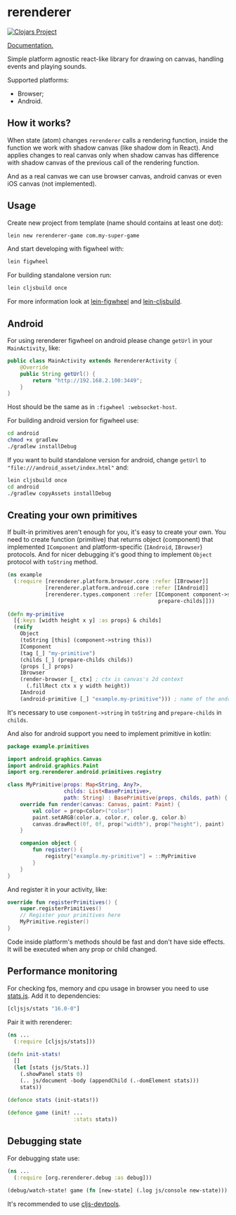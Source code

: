 # rerenderer

[![Clojars Project](https://img.shields.io/clojars/v/org.rerenderer/rerenderer.svg)](https://clojars.org/org.rerenderer/rerenderer)

[Documentation.](https://rerenderer.github.io/rerenderer/)

Simple platform agnostic react-like library for drawing on canvas,
handling events and playing sounds.

Supported platforms:

- Browser;
- Android.

## How it works?

When state (atom) changes `rerenderer` calls a rendering function,
inside the function we work with shadow canvas (like shadow dom in React).
And applies changes to real canvas only when shadow canvas has difference
with shadow canvas of the previous call of the rendering function.
 
And as a real canvas we can use browser canvas, android canvas
or even iOS canvas (not implemented).

## Usage

Create new project from template (name should contains at least one dot):

```bash
lein new rerenderer-game com.my-super-game
```

And start developing with figwheel with:

```bash
lein figwheel
```

For building standalone version run:

```bash
lein cljsbuild once
```

For more information look at [lein-figwheel](https://github.com/bhauman/lein-figwheel) and [lein-cljsbuild](https://github.com/bhauman/lein-cljsbuild).

## Android

For using rerenderer figwheel on android please change `getUrl` in your `MainActivity`, like:

```java
public class MainActivity extends RerendererActivity {
    @Override
    public String getUrl() {
        return "http://192.168.2.100:3449";
    }
}
```

Host should be the same as in `:figwheel :websocket-host`.

For building android version for figwheel use:

```bash
cd android
chmod +x gradlew
./gradlew installDebug
```

If you want to build standalone version for android, change `getUrl` to 
`"file:///android_asset/index.html"` and:

```bash
lein cljsbuild once
cd android 
./gradlew copyAssets installDebug
```

## Creating your own primitives

If built-in primitives aren't enough for you, it's easy to create your
own. You need to create function (primitive) that returns object (component)
that implemented `IComponent` and platform-specific (`IAndroid`, `IBrowser`)
protocols. And for nicer debugging it's good thing to implement 
`Object` protocol with `toString` method.

~~~clojure
(ns example
  (:require [rerenderer.platform.browser.core :refer [IBrowser]]
            [rerenderer.platform.android.core :refer [IAndroid]]
            [rerenderer.types.component :refer [IComponent component->string
                                                prepare-childs]]))
                                                
(defn my-primitive
  [{:keys [width height x y] :as props} & childs]
  (reify
    Object
    (toString [this] (component->string this))
    IComponent
    (tag [_] "my-primitive")
    (childs [_] (prepare-childs childs))
    (props [_] props)
    IBrowser
    (render-browser [_ ctx] ; ctx is canvas's 2d context
      (.fillRect ctx x y width height))
    IAndroid
    (android-primitive [_] "example.my-primitive"))) ; name of the androidn component
~~~

It's necessary to use `component->string` in `toString` and 
`prepare-childs` in `childs`.

And also for android support you need to implement primitive in kotlin:

~~~kotlin
package example.primitives

import android.graphics.Canvas
import android.graphics.Paint
import org.rerenderer.android.primitives.registry

class MyPrimitive(props: Map<String, Any?>,
                  childs: List<BasePrimitive>,
                  path: String) : BasePrimitive(props, childs, path) {
    override fun render(canvas: Canvas, paint: Paint) {
        val color = prop<Color>("color")
        paint.setARGB(color.a, color.r, color.g, color.b)
        canvas.drawRect(0f, 0f, prop("width"), prop("height"), paint)
    }

    companion object {
        fun register() {
            registry["example.my-primitive"] = ::MyPrimitive
        }
    }
}
~~~

And register it in your activity, like:

~~~kotlin
override fun registerPrimitives() {
    super.registerPrimitives()
    // Register your primitives here
    MyPrimitive.register()
}
~~~

Code inside platform's methods should be fast and don't have side
effects. It will be executed when any prop or child changed.

## Performance monitoring

For checking fps, memory and cpu usage in browser you need to use
[stats.js](https://github.com/mrdoob/stats.js). Add it to dependencies:

```clojure
[cljsjs/stats "16.0-0"]
```

Pair it with rerenderer:

```clojure
(ns ...
  (:require [cljsjs/stats]))
  
(defn init-stats!
  []
  (let [stats (js/Stats.)]
    (.showPanel stats 0)
    (.. js/document -body (appendChild (.-domElement stats)))
    stats))
    
(defonce stats (init-stats!))

(defonce game (init! ...
                     :stats stats))

```

## Debugging state

For debugging state use:

```clojure
(ns ...
  (:require [org.rerenderer.debug :as debug]))
  
(debug/watch-state! game (fn [new-state] (.log js/console new-state)))
```

It's recommended to use [cljs-devtools](https://github.com/binaryage/cljs-devtools).
